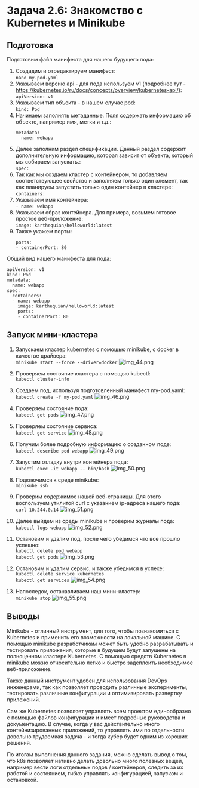 # Задача 2.6: Знакомство с Kubernetes и Minikube

## Подготовка

Подготовим файл манифеста для нашего будущего пода:

1. Создадим и отредактируем манифест:  
`nano my-pod.yaml`
2. Указываем версию api - для пода используем v1 (подробнее тут - https://kubernetes.io/ru/docs/concepts/overview/kubernetes-api/):  
`apiVersion: v1`
3. Указываем тип объекта - в нашем случае pod:  
`kind: Pod`
4. Начинаем заполнять метаданные. Поля содержать информацию об объекте, например имя, метки и т.д.:  
    ```
    metadata:
      name: webapp
    ```
5. Далее заполним раздел спецификации. Данный раздел содержит дополнительную информацию, которая зависит от объекта, который мы собираем запускать.:  
`spec:`
6. Так как мы создаем кластер с контейнером, то добавляем соответствующее свойство и заполняем только один элемент, так как планируем запустить только один контейнер в кластере:  
`containers:`
7. Указываем имя контейнера:  
`- name: webapp`
8. Указываем образ контейнера. Для примера, возьмем готовое простое веб-приложение:  
`image: karthequian/helloworld:latest`
9. Также укажем порты:  
    ```
    ports:
    - containerPort: 80
    ```

Общий вид нашего манифеста для пода:  
```
apiVersion: v1
kind: Pod
metadata:
  name: webapp
spec:
  containers:
  - name: webapp
    image: karthequian/helloworld:latest
    ports:
    - containerPort: 80

```

## Запуск мини-кластера

1. Запускаем кластер kubernetes с помощью minikube, с docker в качестве драйвера:  
`minikube start --force --driver=docker`
![img_44.png](img_44.png)
2. Проверяем состояние кластера с помощью kubectl:  
`kubectl cluster-info`

3. Создаем под, используя подготовленный манифест my-pod.yaml:  
`kubectl create -f my-pod.yaml`
![img_46.png](img_46.png)
4. Проверяем состояние пода:  
`kubectl get pods`
![img_47.png](img_47.png)
5. Проверяем состояние сервиса:  
`kubectl get service`
![img_48.png](img_48.png)
6. Получим более подробную информацию о созданном поде:  
`kubectl describe pod webapp`
![img_49.png](img_49.png)
7. Запустим отладку внутри контейнера пода:  
`kubectl exec -it webapp -- bin/bash`
![img_50.png](img_50.png)
8. Подключимся к среде minikube:  
`minikube ssh`
9. Проверим содержимое нашей веб-страницы. Для этого воспользуем утилитой curl с указанием ip-адреса нашего пода:  
`curl 10.244.0.14`
![img_51.png](img_51.png)
10. Далее выйдем из среды minikube и проверим журналы пода:  
`kubectl logs webapp`
![img_52.png](img_52.png)
11. Остановим и удалим под, после чего убедимся что все прошло успешно:  
`kubectl delete pod webapp`  
`kubectl get pods`
![img_53.png](img_53.png)
12. Остановим и удалим сервис, и также убедимся в успехе:   
`kubectl delete service kubernetes`  
`kubectl get services`
![img_54.png](img_54.png)
13. Напоследок, останавливаем наш мини-кластер:  
`minikube stop`
![img_55.png](img_55.png)

## Выводы

Minikube - отличный инструмент, для того, чтобы познакомиться с Kubernetes и применить его возможности на локальной машине. С помощью minikube разработчикам может быть удобно разрабатывать и тестировать приложения, которые в будущем будут запущены на полноценном кластере Kubernetes. С помощью средств Kubernetes в minikube можно относительно легко и быстро задеплоить необходимое веб-приложение.

Также данный инструмент удобен для использования DevOps инженерами, так как позволяет проводить различные эксперименты, тестировать различные конфигурации и оптимизировать развертку приложений.

Сам же Kubernetes позволяет управлять всем проектом единообразно с помощью файлов конфигурации и имеет подробные руководства и документацию.  В случае, когда у вас действительно много контейнизированных приложений, то управлять ими по отдельности довольно трудоемкая задача - и тогда кубер будет одним из хороших решений.   

По итогам выполнения данного задания, можно сделать вывод о том, что k8s позволяет нативно делать довольно много полезных вещей, например вести логи отдельных подов / контейнеров, следить за их работой и состоянием, гибко управлять конфигурацией, запуском и остановкой.



